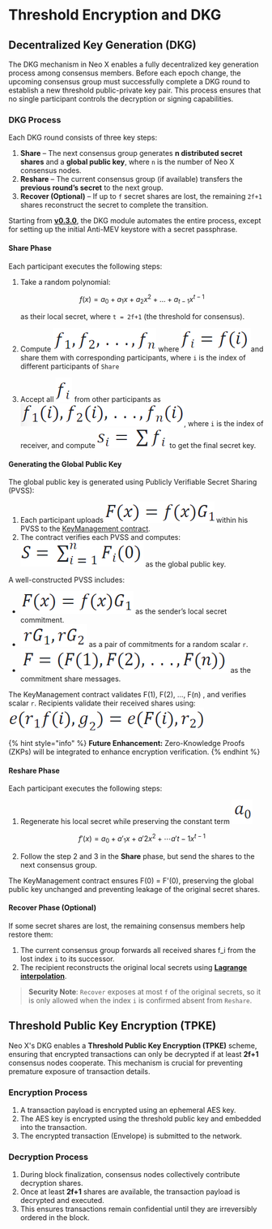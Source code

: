 # Threshold Encryption and DKG

## Decentralized Key Generation (DKG)

The DKG mechanism in Neo X enables a fully decentralized key generation process among consensus members. Before each epoch change, the upcoming consensus group must successfully complete a DKG round to establish a new threshold public-private key pair. This process ensures that no single participant controls the decryption or signing capabilities.

### DKG Process

Each DKG round consists of three key steps:

1. **Share** – The next consensus group generates **n distributed secret shares** and a **global public key**, where `n` is the number of Neo X consensus nodes.
2. **Reshare** – The current consensus group (if available) transfers the **previous round’s secret** to the next group.
3. **Recover (Optional)** – If up to `f` secret shares are lost, the remaining `2f+1` shares reconstruct the secret to complete the transition.

Starting from [**v0.3.0**](https://github.com/bane-labs/go-ethereum/releases/tag/v0.3.0), the DKG module automates the entire process, except for setting up the initial Anti-MEV keystore with a secret passphrase.

#### Share **Phase**

Each participant executes the following steps:

1.  Take a random polynomial:&#x20;

    $$
    f(x) = a_0 + a_1x + a_2x^2 + \dots + a_{t-1}x^{t-1}
    $$

    as their local secret, where `t = 2f+1` (the threshold for consensus).
2. Compute <img src="../../.gitbook/assets/1742370106315.png" alt="" data-size="line"> where <img src="../../.gitbook/assets/1742370155019.png" alt="" data-size="line">and share them with corresponding participants, where `i` is the index of different participants of `Share`
3. Accept all <img src="../../.gitbook/assets/1742370225066.png" alt="" data-size="line"> from other participants as <img src="../../.gitbook/assets/1742370340116.png" alt="" data-size="line">, where `i` is the index of receiver, and compute <img src="../../.gitbook/assets/1742370421566.png" alt="" data-size="line"> to get the final secret key.

#### **Generating the Global Public Key**

The global public key is generated using Publicly Verifiable Secret Sharing (PVSS):

1. Each participant uploads <img src="../../.gitbook/assets/1742370970083.png" alt="" data-size="line"> within his PVSS to the [KeyManagement contract](../../governance/neo-x-system-contracts.md#keymanagement).
2. The contract verifies each PVSS and computes: <img src="../../.gitbook/assets/1742371117448.png" alt="" data-size="line"> as the global public key.

A well-constructed PVSS includes:

* <img src="../../.gitbook/assets/1742371190907.png" alt="" data-size="line"> as the sender’s local secret commitment.
* <img src="../../.gitbook/assets/1742371215270.png" alt="" data-size="line"> as a pair of commitments for a random scalar `r`.
* <img src="../../.gitbook/assets/1742371250773.png" alt="" data-size="line"> as the commitment share messages.

The KeyManagement contract validates  F(1), F(2), ..., F(n) , and verifies scalar `r`. Recipients validate their received shares using: <img src="../../.gitbook/assets/1742371324011.png" alt="" data-size="line">

{% hint style="info" %}
**Future Enhancement:** Zero-Knowledge Proofs (ZKPs) will be integrated to enhance encryption verification.
{% endhint %}

#### **Reshare Phase**

Each participant executes the following steps:

1.  Regenerate his local secret while preserving the constant term <img src="../../.gitbook/assets/1742372100143.png" alt="" data-size="line">&#x20;

    $$
    f'(x)=a_0+a'_1 x+a'2 x^2+⋯a'{t-1}x^{t-1}
    $$
2. Follow the step 2 and 3 in the **Share** phase, but send the shares to the next consensus group.

The KeyManagement contract ensures F(0) = F'(0), preserving the global public key unchanged and preventing leakage of the original secret shares.

#### **Recover Phase (Optional)**

If some secret shares are lost, the remaining consensus members help restore them:

1. The current consensus group forwards all received shares  f\_i  from the lost index `i` to its successor.
2. The recipient reconstructs the original local secrets using [**Lagrange interpolation**](https://en.wikipedia.org/wiki/Lagrange_polynomial).

> **Security Note**: `Recover` exposes at most `f` of the original secrets, so it is only allowed when the index `i` is confirmed absent from `Reshare`.

## Threshold Public Key Encryption (TPKE)

Neo X's DKG enables a **Threshold Public Key Encryption (TPKE)** scheme, ensuring that encrypted transactions can only be decrypted if at least **2f+1** consensus nodes cooperate. This mechanism is crucial for preventing premature exposure of transaction details.

### Encryption Process

1. A transaction payload is encrypted using an ephemeral AES key.
2. The AES key is encrypted using the threshold public key and embedded into the transaction.
3. The encrypted transaction (Envelope) is submitted to the network.

### Decryption Process

1. During block finalization, consensus nodes collectively contribute decryption shares.
2. Once at least **2f+1** shares are available, the transaction payload is decrypted and executed.
3. This ensures transactions remain confidential until they are irreversibly ordered in the block.
